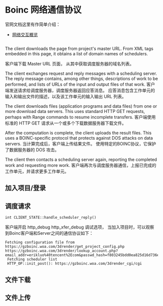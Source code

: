 # Boinc 网络通信协议

官网文档这里有作简单介绍：

- [网络交互概览](https://github.com/BOINC/boinc/wiki/CommIntro)

![]()


The client downloads the page from project's master URL. From XML tags embedded in this page, it obtains a list of domain names of schedulers.

客户端下载 Master URL 页面， 从其中获取调度服务器的域名列表。

The client exchanges request and reply messages with a scheduling server. The reply message contains, among other things, descriptions of work to be performed, and lists of URLs of the input and output files of that work.
客户端发送请求给调度服务器，调度服务器返回应答消息。 应答消息包含工作单元的输入和输出文件的描述，以及该工作单元的输入输出 URL 列表。

The client downloads files (application programs and data files) from one or more download data servers. This uses standard HTTP GET requests, perhaps with Range commands to resume incomplete transfers.
客户端使用标准的 HTTP GET 请求从一个或多个下载数据服务器下载文件。

After the computation is complete, the client uploads the result files. This uses a BOINC-specific protocol that protects against DOS attacks on data servers.
当计算完成后，客户端上传结果文件。 使用特定的BOINC协议，它保护了数据服务器的 DOS 攻击。

The client then contacts a scheduling server again, reporting the completed work and requesting more work.
客户端再次与调度服务器通信，上报已完成的工作单元，并请求更多工作单元。

## 加入项目/登录

## 调度请求

```
int CLIENT_STATE::handle_scheduler_reply()

```

客户端开启 http_debug http_xfer_debug 调试选项， 当加入项目时，可以观察到Boinc客户端和Server之间的通信协议如下：

```
Fetching configuration file from https://gzboinc.woa.com/3drender/get_project_config.php
https://gzboinc.woa.com/3drender/lookup_account.php?email_addr=erikluo%40tencent%2Ecom&passwd_hash=f803245bdd0ea825d16d736e72448309
 Fetching scheduler list
 HTTP_OP::init_post(): https://gzboinc.woa.com/3drender_cgi/cgi
```






## 文件下载

## 文件上传
